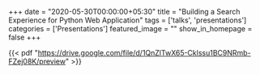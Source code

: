 +++
date = "2020-05-30T00:00:00+05:30"
title = "Building a Search Experience for Python Web Application"
tags  = ['talks', 'presentations']
categories = ['Presentations']
featured_image = ""
show_in_homepage = false
+++

{{< pdf "https://drive.google.com/file/d/1QnZlTwX65-Cklssu1BC9NRmb-FZej08K/preview" >}}